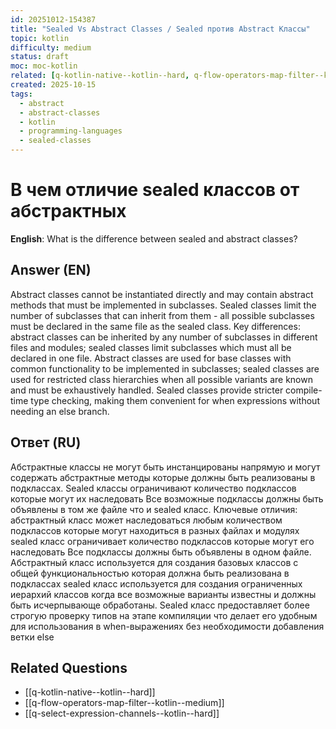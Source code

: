 ```yaml
---
id: 20251012-154387
title: "Sealed Vs Abstract Classes / Sealed против Abstract Классы"
topic: kotlin
difficulty: medium
status: draft
moc: moc-kotlin
related: [q-kotlin-native--kotlin--hard, q-flow-operators-map-filter--kotlin--medium, q-select-expression-channels--kotlin--hard]
created: 2025-10-15
tags:
  - abstract
  - abstract-classes
  - kotlin
  - programming-languages
  - sealed-classes
---
```

# В чем отличие sealed классов от абстрактных

**English**: What is the difference between sealed and abstract classes?

## Answer (EN)
Abstract classes cannot be instantiated directly and may contain abstract methods that must be implemented in subclasses. Sealed classes limit the number of subclasses that can inherit from them - all possible subclasses must be declared in the same file as the sealed class. Key differences: abstract classes can be inherited by any number of subclasses in different files and modules; sealed classes limit subclasses which must all be declared in one file. Abstract classes are used for base classes with common functionality to be implemented in subclasses; sealed classes are used for restricted class hierarchies when all possible variants are known and must be exhaustively handled. Sealed classes provide stricter compile-time type checking, making them convenient for when expressions without needing an else branch.

## Ответ (RU)
Абстрактные классы не могут быть инстанцированы напрямую и могут содержать абстрактные методы которые должны быть реализованы в подклассах. Sealed классы ограничивают количество подклассов которые могут их наследовать Все возможные подклассы должны быть объявлены в том же файле что и sealed класс. Ключевые отличия: абстрактный класс может наследоваться любым количеством подклассов которые могут находиться в разных файлах и модулях sealed класс ограничивает количество подклассов которые могут его наследовать Все подклассы должны быть объявлены в одном файле. Абстрактный класс используется для создания базовых классов с общей функциональностью которая должна быть реализована в подклассах sealed класс используется для создания ограниченных иерархий классов когда все возможные варианты известны и должны быть исчерпывающе обработаны. Sealed класс предоставляет более строгую проверку типов на этапе компиляции что делает его удобным для использования в when-выражениях без необходимости добавления ветки else

## Related Questions

- [[q-kotlin-native--kotlin--hard]]
- [[q-flow-operators-map-filter--kotlin--medium]]
- [[q-select-expression-channels--kotlin--hard]]
